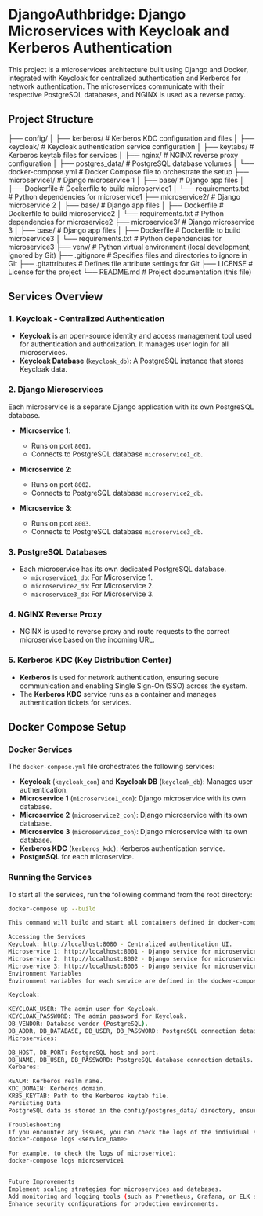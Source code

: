 # DjangoAuthbridge: Django Microservices with Keycloak and Kerberos Authentication


This project is a microservices architecture built using Django and Docker, integrated with Keycloak for centralized authentication and Kerberos for network authentication. The microservices communicate with their respective PostgreSQL databases, and NGINX is used as a reverse proxy.

## Project Structure

├── config/ │ ├── kerberos/ # Kerberos KDC configuration and files │ ├── keycloak/ # Keycloak authentication service configuration │ ├── keytabs/ # Kerberos keytab files for services │ ├── nginx/ # NGINX reverse proxy configuration │ ├── postgres_data/ # PostgreSQL database volumes │ └── docker-compose.yml # Docker Compose file to orchestrate the setup ├── microservice1/ # Django microservice 1 │ ├── base/ # Django app files │ ├── Dockerfile # Dockerfile to build microservice1 │ └── requirements.txt # Python dependencies for microservice1 ├── microservice2/ # Django microservice 2 │ ├── base/ # Django app files │ ├── Dockerfile # Dockerfile to build microservice2 │ └── requirements.txt # Python dependencies for microservice2 ├── microservice3/ # Django microservice 3 │ ├── base/ # Django app files │ ├── Dockerfile # Dockerfile to build microservice3 │ └── requirements.txt # Python dependencies for microservice3 ├── venv/ # Python virtual environment (local development, ignored by Git) ├── .gitignore # Specifies files and directories to ignore in Git ├── .gitattributes # Defines file attribute settings for Git ├── LICENSE # License for the project └── README.md # Project documentation (this file)


## Services Overview

### 1. **Keycloak** - Centralized Authentication
- **Keycloak** is an open-source identity and access management tool used for authentication and authorization. It manages user login for all microservices.
- **Keycloak Database** (`keycloak_db`): A PostgreSQL instance that stores Keycloak data.

### 2. **Django Microservices**
Each microservice is a separate Django application with its own PostgreSQL database.

- **Microservice 1**: 
  - Runs on port `8001`.
  - Connects to PostgreSQL database `microservice1_db`.

- **Microservice 2**:
  - Runs on port `8002`.
  - Connects to PostgreSQL database `microservice2_db`.

- **Microservice 3**:
  - Runs on port `8003`.
  - Connects to PostgreSQL database `microservice3_db`.

### 3. **PostgreSQL Databases**
- Each microservice has its own dedicated PostgreSQL database.
  - `microservice1_db`: For Microservice 1.
  - `microservice2_db`: For Microservice 2.
  - `microservice3_db`: For Microservice 3.

### 4. **NGINX Reverse Proxy**
- NGINX is used to reverse proxy and route requests to the correct microservice based on the incoming URL.

### 5. **Kerberos KDC (Key Distribution Center)**
- **Kerberos** is used for network authentication, ensuring secure communication and enabling Single Sign-On (SSO) across the system.
- The **Kerberos KDC** service runs as a container and manages authentication tickets for services.

## Docker Compose Setup

### Docker Services

The `docker-compose.yml` file orchestrates the following services:
- **Keycloak** (`keycloak_con`) and **Keycloak DB** (`keycloak_db`): Manages user authentication.
- **Microservice 1** (`microservice1_con`): Django microservice with its own database.
- **Microservice 2** (`microservice2_con`): Django microservice with its own database.
- **Microservice 3** (`microservice3_con`): Django microservice with its own database.
- **Kerberos KDC** (`kerberos_kdc`): Kerberos authentication service.
- **PostgreSQL** for each microservice.

### Running the Services

To start all the services, run the following command from the root directory:

```bash
docker-compose up --build

This command will build and start all containers defined in docker-compose.yml.

Accessing the Services
Keycloak: http://localhost:8080 - Centralized authentication UI.
Microservice 1: http://localhost:8001 - Django service for microservice1.
Microservice 2: http://localhost:8002 - Django service for microservice2.
Microservice 3: http://localhost:8003 - Django service for microservice3.
Environment Variables
Environment variables for each service are defined in the docker-compose.yml file:

Keycloak:

KEYCLOAK_USER: The admin user for Keycloak.
KEYCLOAK_PASSWORD: The admin password for Keycloak.
DB_VENDOR: Database vendor (PostgreSQL).
DB_ADDR, DB_DATABASE, DB_USER, DB_PASSWORD: PostgreSQL connection details.
Microservices:

DB_HOST, DB_PORT: PostgreSQL host and port.
DB_NAME, DB_USER, DB_PASSWORD: PostgreSQL database connection details.
Kerberos:

REALM: Kerberos realm name.
KDC_DOMAIN: Kerberos domain.
KRB5_KEYTAB: Path to the Kerberos keytab file.
Persisting Data
PostgreSQL data is stored in the config/postgres_data/ directory, ensuring that data persists even if the containers are stopped or removed.

Troubleshooting
If you encounter any issues, you can check the logs of the individual services:
docker-compose logs <service_name>

For example, to check the logs of microservice1:
docker-compose logs microservice1


Future Improvements
Implement scaling strategies for microservices and databases.
Add monitoring and logging tools (such as Prometheus, Grafana, or ELK stack).
Enhance security configurations for production environments.